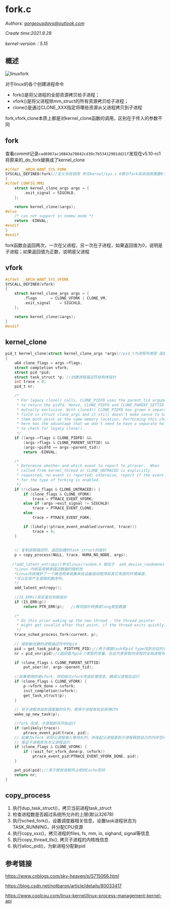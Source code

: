 # fork.c

*Authors: gorgeousdays@outlook.com*

*Create time:2021.9.28*

*kernel-version：5.15*

## 概述

![linuxfork](https://gitee.com/undefineded/images/raw/master/linuxfork.png)

对于linux的各个创建进程命令

- fork()是将父进程的全部资源拷贝给子进程；
- vfork()是将父进程除mm_struct的所有资源拷贝给子进程；
- clone()是通过CLONE_XXX指定将哪些资源从父进程拷贝到子进程

fork,vfork,clone本质上都是对kernel_clone函数的调用，区别在于传入的参数不同

## fork

查看commit记录`cad6967ac10843a70842cd39c7b53412901dd21f`发现在v5.10-rc1将原来的_do_fork替换成了kernel_clone

```c
#ifdef __ARCH_WANT_SYS_FORK
SYSCALL_DEFINE0(fork)//定义系统调用 参见kernel/sys.c 0表示fork系统调用需要0个参数
{
#ifdef CONFIG_MMU
	struct kernel_clone_args args = {
		.exit_signal = SIGCHLD,
	};

	return kernel_clone(&args);
#else
	/* can not support in nommu mode */
	return -EINVAL;
#endif
}
#endif
```

fork函数会返回两次，一次在父进程，另一次在子进程，如果返回值为0，说明是子进程；如果返回值为正数，说明是父进程

## vfork

```c
#ifdef __ARCH_WANT_SYS_VFORK
SYSCALL_DEFINE0(vfork)
{
	struct kernel_clone_args args = {
		.flags		= CLONE_VFORK | CLONE_VM,
		.exit_signal	= SIGCHLD,
	};

	return kernel_clone(&args);
}
#endif
```

## kernel_clone

```c
pid_t kernel_clone(struct kernel_clone_args *args)//pid_t为进程号类型 函数返回进程号
{
	u64 clone_flags = args->flags;
	struct completion vfork;
	struct pid *pid;
	struct task_struct *p; //创建进程描述符结构体指针
	int trace = 0;
	pid_t nr; 

	/*
	 * For legacy clone() calls, CLONE_PIDFD uses the parent_tid argument
	 * to return the pidfd. Hence, CLONE_PIDFD and CLONE_PARENT_SETTID are
	 * mutually exclusive. With clone3() CLONE_PIDFD has grown a separate
	 * field in struct clone_args and it still doesn't make sense to have
	 * them both point at the same memory location. Performing this check
	 * here has the advantage that we don't need to have a separate helper
	 * to check for legacy clone().
	 */
	if ((args->flags & CLONE_PIDFD) &&
	    (args->flags & CLONE_PARENT_SETTID) &&
	    (args->pidfd == args->parent_tid))
		return -EINVAL;

	/*
	 * Determine whether and which event to report to ptracer.  When
	 * called from kernel_thread or CLONE_UNTRACED is explicitly
	 * requested, no event is reported; otherwise, report if the event
	 * for the type of forking is enabled.
	 */
	if (!(clone_flags & CLONE_UNTRACED)) {
		if (clone_flags & CLONE_VFORK)
			trace = PTRACE_EVENT_VFORK;
		else if (args->exit_signal != SIGCHLD)
			trace = PTRACE_EVENT_CLONE;
		else
			trace = PTRACE_EVENT_FORK;

		if (likely(!ptrace_event_enabled(current, trace)))
			trace = 0;
	}
    
    
    // 复制进程描述符，返回创建的task_struct的指针
	p = copy_process(NULL, trace, NUMA_NO_NODE, args);
	
   /*add_latent_entropy()参见linux/random.h 相当于  add_device_randomness() 用于随机数的生成
    *Linux 内核采用熵来描述数据的随机性
    *Linux内核维护了一个熵池用来收集来自设备驱动程序和其它来源的环境噪音。
    *可以实现产生真随机数序列。
    */
    add_latent_entropy();
    
    //IS_ERR()其实是在判断指针
	if (IS_ERR(p))
		return PTR_ERR(p);   //再将指针转换成long类型数据

	/*
	 * Do this prior waking up the new thread - the thread pointer
	 * might get invalid after that point, if the thread exits quickly.
	 */
	trace_sched_process_fork(current, p);
    
    // 得到新创建的进程描述符中的pid
	pid = get_task_pid(p, PIDTYPE_PID);//用于根据task和pid type找到对应的struct pid
	nr = pid_vnr(pid);//返回值为pid_t类型的变量，在此代表获取的进程的全局进程号  参数pid是struct pid类型的指针变量

	if (clone_flags & CLONE_PARENT_SETTID)
		put_user(nr, args->parent_tid);
    
    //如果使用的是vfork，则初始化vfork完成处理信息，确保父进程后运行
	if (clone_flags & CLONE_VFORK) {
		p->vfork_done = &vfork;
		init_completion(&vfork);
		get_task_struct(p);
	}
    
    // 将子进程添加到调度器的队列，使得子进程有机会获得CPU
	wake_up_new_task(p);

	//fork 完成，子进程即将开始运行
	if (unlikely(trace))
		ptrace_event_pid(trace, pid);
    // 如果为vfork 则将父进程插入等待队列，并挂起父进程直到子进程释放自己的内存空间
	// 保证子进程优先与父进程运行
    if (clone_flags & CLONE_VFORK) {
		if (!wait_for_vfork_done(p, &vfork))
			ptrace_event_pid(PTRACE_EVENT_VFORK_DONE, pid);
	}

	put_pid(pid);//用于释放进程所占用的Cache空间
	return nr;
}
```

## copy_process

1. 执行dup_task_struct()，拷贝当前进程task_struct
2. 检查进程数是否超过系统所允许的上限(默认32678)
3. 执行sched_fork()，设置调度器相关信息，设置task进程状态为TASK_RUNNING，并分配CPU资源
4. 执行copy_xxx()，拷贝进程的files, fs, mm, io, sighand, signal等信息
5. 执行copy_thread_tls(), 拷贝子进程的内核栈信息
6. 执行alloc_pid()，为新进程分配新pid

## 参考链接

https://www.cnblogs.com/sky-heaven/p/5715066.html

https://blog.csdn.net/notbaron/article/details/80033417

https://www.coolcou.com/linux-kernel/linux-process-management-kernel-api

